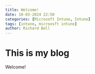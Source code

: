 ```yaml
---
title: Welcome!
date: 10-03-2024 22:50
categories: [Microsoft Intune, Intune]
tags: [intune, microosft intune]
author: Richard Bell
---
```


# This is my blog

Welcome!